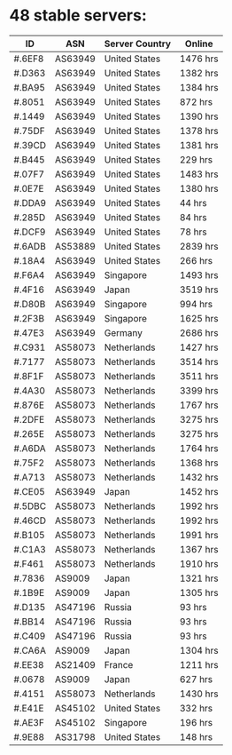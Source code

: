 # 48 stable servers:

| ID | ASN | Server Country | Online |
| ------ | ------ | ------ | ------ |
| #.6EF8 | AS63949 | United States | 1476 hrs |
| #.D363 | AS63949 | United States | 1382 hrs |
| #.BA95 | AS63949 | United States | 1384 hrs |
| #.8051 | AS63949 | United States | 872 hrs |
| #.1449 | AS63949 | United States | 1390 hrs |
| #.75DF | AS63949 | United States | 1378 hrs |
| #.39CD | AS63949 | United States | 1381 hrs |
| #.B445 | AS63949 | United States | 229 hrs |
| #.07F7 | AS63949 | United States | 1483 hrs |
| #.0E7E | AS63949 | United States | 1380 hrs |
| #.DDA9 | AS63949 | United States | 44 hrs |
| #.285D | AS63949 | United States | 84 hrs |
| #.DCF9 | AS63949 | United States | 78 hrs |
| #.6ADB | AS53889 | United States | 2839 hrs |
| #.18A4 | AS63949 | United States | 266 hrs |
| #.F6A4 | AS63949 | Singapore | 1493 hrs |
| #.4F16 | AS63949 | Japan | 3519 hrs |
| #.D80B | AS63949 | Singapore | 994 hrs |
| #.2F3B | AS63949 | Singapore | 1625 hrs |
| #.47E3 | AS63949 | Germany | 2686 hrs |
| #.C931 | AS58073 | Netherlands | 1427 hrs |
| #.7177 | AS58073 | Netherlands | 3514 hrs |
| #.8F1F | AS58073 | Netherlands | 3511 hrs |
| #.4A30 | AS58073 | Netherlands | 3399 hrs |
| #.876E | AS58073 | Netherlands | 1767 hrs |
| #.2DFE | AS58073 | Netherlands | 3275 hrs |
| #.265E | AS58073 | Netherlands | 3275 hrs |
| #.A6DA | AS58073 | Netherlands | 1764 hrs |
| #.75F2 | AS58073 | Netherlands | 1368 hrs |
| #.A713 | AS58073 | Netherlands | 1432 hrs |
| #.CE05 | AS63949 | Japan | 1452 hrs |
| #.5DBC | AS58073 | Netherlands | 1992 hrs |
| #.46CD | AS58073 | Netherlands | 1992 hrs |
| #.B105 | AS58073 | Netherlands | 1991 hrs |
| #.C1A3 | AS58073 | Netherlands | 1367 hrs |
| #.F461 | AS58073 | Netherlands | 1910 hrs |
| #.7836 | AS9009 | Japan | 1321 hrs |
| #.1B9E | AS9009 | Japan | 1305 hrs |
| #.D135 | AS47196 | Russia | 93 hrs |
| #.BB14 | AS47196 | Russia | 93 hrs |
| #.C409 | AS47196 | Russia | 93 hrs |
| #.CA6A | AS9009 | Japan | 1304 hrs |
| #.EE38 | AS21409 | France | 1211 hrs |
| #.0678 | AS9009 | Japan | 627 hrs |
| #.4151 | AS58073 | Netherlands | 1430 hrs |
| #.E41E | AS45102 | United States | 332 hrs |
| #.AE3F | AS45102 | Singapore | 196 hrs |
| #.9E88 | AS31798 | United States | 148 hrs |

